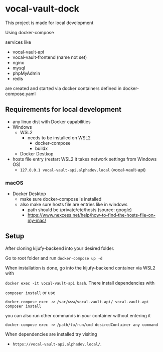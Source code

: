 # vocal-vault-dock

This project is made for local development

Using docker-compose

services like

- vocal-vault-api
- vocal-vault-frontend (name not set)
- nginx
- mysql
- phpMyAdmin
- redis

are created and started via docker containers defined in docker-compose.yaml

## Requirements for local development

- any linux dist with Docker capabilities
- Windows
  - WSL2
    - needs to be installed on WSL2
      - docker-compose
      - buildx
  - Docker Destkop
- hosts file entry (restart WSL2 it takes network settings from Windows OS)
  - `127.0.0.1 vocal-vault-api.alphadev.local` (vocal-vault-api)
  <!-- - `127.0.0.1 kijufy.alphadev.local` (kijufy-remixjs) -->

### macOS

- Docker Desktop
  - make sure docker-compose is installed
  - also make sure hosts file are entries like in windows
    - path should be /private/etc/hosts (source: google)
    - https://www.nexcess.net/help/how-to-find-the-hosts-file-on-my-mac/

## Setup

After cloning kijufy-backend into your desired folder.

Go to root folder and run `docker-compose up -d`

When installation is done, go into the kijufy-backend container via WSL2 with

`docker exec -it vocal-vault-api bash`. There install dependencies with

<!-- `docker exec -it kijufy-remixjs sh`. -->

`composer install` or use

`docker-compose exec -w /var/www/vocal-vault-api/ vocal-vault-api composer install`

you can also run other commands in your container without entering it

`docker-compose exec -w /path/to/run/cmd desiredContainer any command`

When dependencies are installed try visiting

- `https://vocal-vault-api.alphadev.local/`.
<!-- - `https://kijufy.alphadev.local/`. -->
